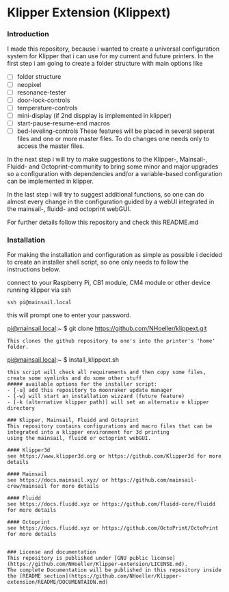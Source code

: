 # Klipper Extension (Klippext)

### Introduction
I made this repository, because i wanted to create a universal configuration system for Klipper that i can use for my current and future printers. In the first step i am going to create a folder structure with main options like
- [ ] folder structure
- [ ] neopixel
- [ ] resonance-tester
- [ ] door-lock-controls
- [ ] temperature-controls
- [ ] mini-display (if 2nd dispplay is implemented in klipper)
- [ ] start-pause-resume-end macros
- [ ] bed-leveling-controls
These features will be placed in several seperat files and one or more master files.
To do changes one needs only to access the master files.

In the next step i will try to make suggestions to the Klipper-, Mainsail-, Fluidd- and Octoprint-community to bring some minor and major upgrades so a configuration with dependencies and/or a variable-based configuration can be implemented in klipper.

In the last step i will try to suggest additional functions, so one can do almost every change in the configuration guided by a webUI integrated in the mainsail-, fluidd- and octoprint webGUI.

For further details follow this repository and check this README.md


### Installation
For making the installation and configuration as simple as possible i decided to create an installer shell script, so one
only needs to follow the instructions below.

connect to your Raspberry Pi, CB1 module, CM4 module or other device running klipper via ssh
```
ssh pi@mainsail.local
```
this will prompt one to enter your password.

pi@mainsail.local:~ $ git clone https://github.com/NHoeller/klippext.git
```
This clones the github repository to one's into the printer's 'home' folder.

```
pi@mainsail.local:~ $ install_klippext.sh
```
this script will check all requirements and then copy some files, create some symlinks and do some other stuff
##### available options for the installer script:
- [-u] add this repository to moonraker update manager
- [-w] will start an installation wizzard (future feature)
- [-k (alternative klipper path)] will set an alternativ e klipper directory

### Klipper, Mainsail, Fluidd and Octoprint
This repository contains configurations and macro files that can be integrated into a klipper environment for 3d printing
using the mainsail, fluidd or octoprint webGUI.

#### Klipper3d
see https://www.klipper3d.org or https://github.com/Klipper3d for more details

#### Mainsail
see https://docs.mainsail.xyz/ or https://github.com/mainsail-crew/mainsail for more details

#### Fluidd
see https://docs.fluidd.xyz or https://github.com/fluidd-core/fluidd for more details

#### Octoprint
see https://docs.fluidd.xyz or https://github.com/OctoPrint/OctoPrint for more details


### License and documentation
This repository is published under [GNU public license](https://github.com/NHoeller/Klipper-extension/LICENSE.md).
The complete Documentation will be published in this repository inside the [README section](https://github.com/NHoeller/Klipper-extension/README/DOCUMENTAION.md)